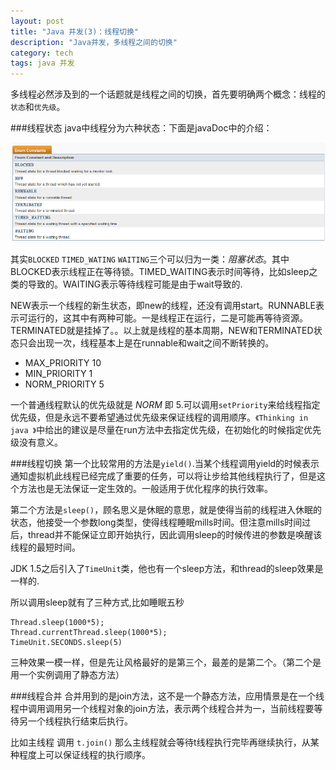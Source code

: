 ```yaml
---
layout: post
title: "Java 并发(3)：线程切换"
description: "Java并发，多线程之间的切换"
category: tech
tags: java 并发
---
```

多线程必然涉及到的一个话题就是线程之间的切换，首先要明确两个概念：线程的`状态`和`优先级`。

###线程状态
java中线程分为六种状态：下面是javaDoc中的介绍：

![](/assets/images/pages/java-concurrency-3.png)

其实`BLOCKED` `TIMED_WATING` `WAITING`三个可以归为一类：*阻塞状态*。其中BLOCKED表示线程正在等待锁。TIMED_WAITING表示时间等待，比如sleep之类的导致的。WAITING表示等待线程可能是由于wait导致的.

NEW表示一个线程的新生状态，即new的线程，还没有调用start。RUNNABLE表示可运行的，这其中有两种可能。一是线程正在运行，二是可能再等待资源。TERMINATED就是挂掉了。。以上就是线程的基本周期，NEW和TERMINATED状态只会出现一次，线程基本上是在runnable和wait之间不断转换的。

- MAX_PRIORITY   10
- MIN_PRIORITY   1
- NORM_PRIORITY  5

一个普通线程默认的优先级就是 *NORM* 即 5.可以调用`setPriority`来给线程指定优先级，但是永远不要希望通过优先级来保证线程的调用顺序。`《Thinking in java 》`中给出的建议是尽量在run方法中去指定优先级，在初始化的时候指定优先级没有意义。

###线程切换
第一个比较常用的方法是`yield()`.当某个线程调用yield的时候表示通知虚拟机此线程已经完成了重要的任务，可以将让步给其他线程执行了，但是这个方法也是无法保证一定生效的。一般适用于优化程序的执行效率。

第二个方法是`sleep()`，顾名思义是休眠的意思，就是使得当前的线程进入休眠的状态，他接受一个参数long类型，使得线程睡眠mills时间。但注意mills时间过后，thread并不能保证立即开始执行，因此调用sleep的时候传进的参数是唤醒该线程的最短时间。

JDK 1.5之后引入了`TimeUnit`类，他也有一个sleep方法，和thread的sleep效果是一样的.

所以调用sleep就有了三种方式,比如睡眠五秒

    Thread.sleep(1000*5);
    Thread.currentThread.sleep(1000*5);
    TimeUnit.SECONDS.sleep(5)
三种效果一模一样，但是先让风格最好的是第三个，最差的是第二个。（第二个是用一个实例调用了静态方法）

###线程合并
合并用到的是join方法，这不是一个静态方法，应用情景是在一个线程中调用调用另一个线程对象的join方法，表示两个线程合并为一，当前线程要等待另一个线程执行结束后执行。

比如主线程 调用 `t.join()` 那么主线程就会等待t线程执行完毕再继续执行，从某种程度上可以保证线程的执行顺序。